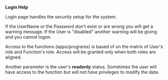 **Login Help**

Login page handles the security setup for the system.

If the UserName or the Password don't exist or are wrong you will get a warning message. If the User is "disabled" another warning will be giving and you cannot logon.

Access to the functions (apps/programs) is based of on the matrix of User's role and Function's role. Access will be granted only when both roles are aligned.

Another parameter is the user's **readonly** status.   Sometimes the user will have access to the function but _will not have privileges_ to modify the data.